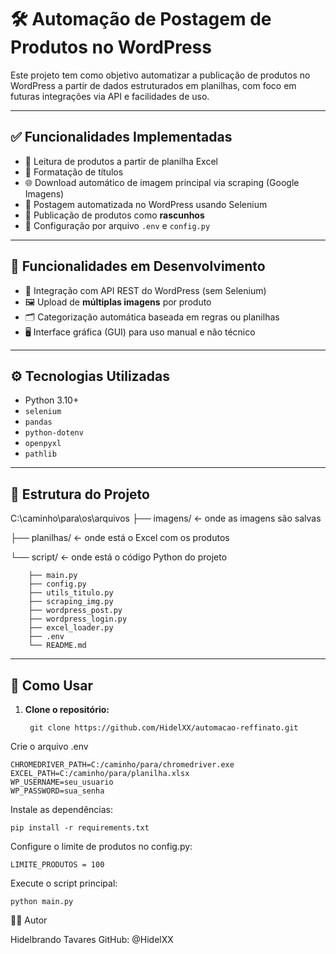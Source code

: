 # 🛠️ Automação de Postagem de Produtos no WordPress

Este projeto tem como objetivo automatizar a publicação de produtos no WordPress a partir de dados estruturados em planilhas, com foco em futuras integrações via API e facilidades de uso.

---

## ✅ Funcionalidades Implementadas

- 📄 Leitura de produtos a partir de planilha Excel
- 🧠 Formatação de títulos
- 🌐 Download automático de imagem principal via scraping (Google Imagens)
- 💬 Postagem automatizada no WordPress usando Selenium
- 💾 Publicação de produtos como **rascunhos**
- 🔐 Configuração por arquivo `.env` e `config.py`

---

## 🚧 Funcionalidades em Desenvolvimento

- 🔄 Integração com API REST do WordPress (sem Selenium)
- 🖼️ Upload de **múltiplas imagens** por produto
- 🗂️ Categorização automática baseada em regras ou planilhas
- 🖥️ Interface gráfica (GUI) para uso manual e não técnico

---

## ⚙️ Tecnologias Utilizadas

- Python 3.10+
- `selenium`
- `pandas`
- `python-dotenv`
- `openpyxl`
- `pathlib`

---

## 📂 Estrutura do Projeto


C:\caminho\para\os\arquivos
├── imagens/      ← onde as imagens são salvas

├── planilhas/    ← onde está o Excel com os produtos

└── script/       ← onde está o código Python do projeto

        ├── main.py
        ├── config.py
        ├── utils_titulo.py
        ├── scraping_img.py
        ├── wordpress_post.py
        ├── wordpress_login.py
        ├── excel_loader.py
        ├── .env
        └── README.md


---

## 🚀 Como Usar

1. **Clone o repositório:**

        git clone https://github.com/HidelXX/automacao-reffinato.git


Crie o arquivo .env
    
    CHROMEDRIVER_PATH=C:/caminho/para/chromedriver.exe
    EXCEL_PATH=C:/caminho/para/planilha.xlsx
    WP_USERNAME=seu_usuario
    WP_PASSWORD=sua_senha


Instale as dependências:

    pip install -r requirements.txt

 Configure o limite de produtos no config.py:

    LIMITE_PRODUTOS = 100

Execute o script principal:

    python main.py

👨‍💻 Autor

Hidelbrando Tavares
GitHub: @HidelXX
